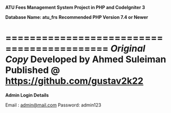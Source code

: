 **ATU Fees Management System Project in PHP and CodeIgniter 3**

**Database Name: atu_frs**
**Recommended PHP Version 7.4 or Newer**

===========================================
*Original Copy*
**Developed by Ahmed Suleiman**
**Published @ https://github.com/gustav2k22**
===========================================

**Admin Login Details** 

Email   : admin@mail.com
Password: admin123